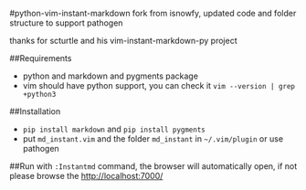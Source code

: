 #python-vim-instant-markdown
fork from isnowfy, updated code and folder structure to support pathogen

thanks for scturtle and his vim-instant-markdown-py project

##Requirements
* python and markdown and pygments package
* vim should have python support, you can check it `vim --version | grep +python3`

##Installation
* `pip install markdown` and `pip install pygments`
* put `md_instant.vim` and the folder `md_instant` in `~/.vim/plugin` or use pathogen

##Run
with `:Instantmd` command, the browser will automatically open, if not please browse the <http://localhost:7000/>
